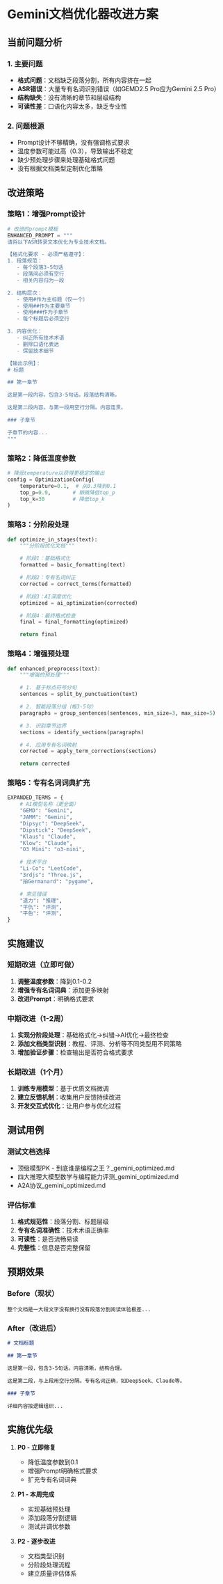 # Gemini文档优化器改进方案

## 当前问题分析

### 1. 主要问题
- **格式问题**：文档缺乏段落分割，所有内容挤在一起
- **ASR错误**：大量专有名词识别错误（如GEMD2.5 Pro应为Gemini 2.5 Pro）
- **结构缺失**：没有清晰的章节和层级结构
- **可读性差**：口语化内容太多，缺乏专业性

### 2. 问题根源
- Prompt设计不够精确，没有强调格式要求
- 温度参数可能过高（0.3），导致输出不稳定
- 缺少预处理步骤来处理基础格式问题
- 没有根据文档类型定制优化策略

## 改进策略

### 策略1：增强Prompt设计

```python
# 改进的prompt模板
ENHANCED_PROMPT = """
请将以下ASR转录文本优化为专业技术文档。

【格式化要求 - 必须严格遵守】：
1. 段落规范：
   - 每个段落3-5句话
   - 段落间必须有空行
   - 相关内容归为一段

2. 结构层次：
   - 使用#作为主标题（仅一个）
   - 使用##作为主要章节
   - 使用###作为子章节
   - 每个标题后必须空行

3. 内容优化：
   - 纠正所有技术术语
   - 删除口语化表达
   - 保留技术细节

【输出示例】：
# 标题

## 第一章节

这是第一段内容。包含3-5句话。段落结构清晰。

这是第二段内容。与第一段用空行分隔。内容连贯。

### 子章节

子章节的内容...
"""
```

### 策略2：降低温度参数

```python
# 降低temperature以获得更稳定的输出
config = OptimizationConfig(
    temperature=0.1,  # 从0.3降到0.1
    top_p=0.9,       # 稍微降低top_p
    top_k=30         # 降低top_k
)
```

### 策略3：分阶段处理

```python
def optimize_in_stages(text):
    """分阶段优化文档"""

    # 阶段1：基础格式化
    formatted = basic_formatting(text)

    # 阶段2：专有名词纠正
    corrected = correct_terms(formatted)

    # 阶段3：AI深度优化
    optimized = ai_optimization(corrected)

    # 阶段4：最终格式检查
    final = final_formatting(optimized)

    return final
```

### 策略4：增强预处理

```python
def enhanced_preprocess(text):
    """增强的预处理"""

    # 1. 基于标点符号分句
    sentences = split_by_punctuation(text)

    # 2. 智能段落分组（每3-5句）
    paragraphs = group_sentences(sentences, min_size=3, max_size=5)

    # 3. 识别章节边界
    sections = identify_sections(paragraphs)

    # 4. 应用专有名词映射
    corrected = apply_term_corrections(sections)

    return corrected
```

### 策略5：专有名词词典扩充

```python
EXPANDED_TERMS = {
    # AI模型名称（更全面）
    "GEMD": "Gemini",
    "JAMM": "Gemini",
    "Dipsyc": "DeepSeek",
    "Dipstick": "DeepSeek",
    "Klaus": "Claude",
    "Klow": "Claude",
    "O3 Mini": "o3-mini",

    # 技术平台
    "Li-Co": "LeetCode",
    "3rdjs": "Three.js",
    "拍Germanard": "pygame",

    # 常见错误
    "退力": "推理",
    "平仇": "评测",
    "平色": "评测",
}
```

## 实施建议

### 短期改进（立即可做）
1. **调整温度参数**：降到0.1-0.2
2. **增强专有名词词典**：添加更多映射
3. **改进Prompt**：明确格式要求

### 中期改进（1-2周）
1. **实现分阶段处理**：基础格式化→纠错→AI优化→最终检查
2. **添加文档类型识别**：教程、评测、分析等不同类型用不同策略
3. **增加验证步骤**：检查输出是否符合格式要求

### 长期改进（1个月）
1. **训练专用模型**：基于优质文档微调
2. **建立反馈机制**：收集用户反馈持续改进
3. **开发交互式优化**：让用户参与优化过程

## 测试用例

### 测试文档选择
- 顶级模型PK - 到底谁是编程之王？_gemini_optimized.md
- 四大推理大模型数学与编程能力评测_gemini_optimized.md
- A2A协议_gemini_optimized.md

### 评估标准
1. **格式规范性**：段落分割、标题层级
2. **专有名词准确性**：技术术语正确率
3. **可读性**：是否流畅易读
4. **完整性**：信息是否完整保留

## 预期效果

### Before（现状）
```
整个文档是一大段文字没有换行没有段落分割阅读体验极差...
```

### After（改进后）
```markdown
# 文档标题

## 第一章节

这是第一段，包含3-5句话。内容清晰，结构合理。

这是第二段，与上段用空行分隔。专有名词正确，如DeepSeek、Claude等。

### 子章节

详细内容按逻辑组织...
```

## 实施优先级

1. **P0 - 立即修复**
   - 降低温度参数到0.1
   - 增强Prompt明确格式要求
   - 扩充专有名词词典

2. **P1 - 本周完成**
   - 实现基础预处理
   - 添加段落分割逻辑
   - 测试并调优参数

3. **P2 - 逐步改进**
   - 文档类型识别
   - 分阶段处理流程
   - 建立质量评估体系